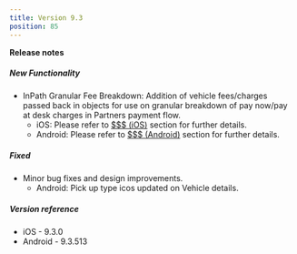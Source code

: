 ```yaml
---
title: Version 9.3
position: 85
---
```


**Release notes**  

##### New Functionality
* InPath Granular Fee Breakdown: Addition of vehicle fees/charges passed back in objects for use on granular breakdown of pay now/pay at desk charges in Partners payment flow.
    * iOS: Please refer to <a href="https://cartrawler.github.io/#section_iosreservations" target="_blank">$$$ (iOS)</a> section for further details.
    * Android: Please refer to <a href="https://cartrawler.github.io/#section_androidreservations" target="_blank">$$$ (Android)</a> section for further details.
      
##### Fixed
* Minor bug fixes and design improvements.
    * Android: Pick up type icos updated on Vehicle details.
    
##### Version reference 
* iOS - 9.3.0
* Android - 9.3.513